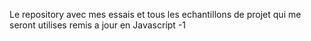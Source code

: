 Le repository avec mes essais et tous les echantillons de projet qui me seront utilises
remis a jour en Javascript -1
